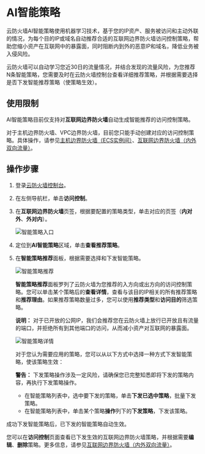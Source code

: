 # AI智能策略

云防火墙AI智能策略使用机器学习技术，基于您的IP资产、服务被访问和主动外联的情况，为每个目的IP或域名自动推荐合适的互联网边界防火墙访问控制策略，帮助您缩小资产在互联网中的暴露面，同时阻断内到外的恶意IP和域名，降低业务被入侵风险。

云防火墙可以自动学习您近30日的流量情况，并结合发现的流量风险，为您推荐N条智能策略，您需要及时在云防火墙控制台查看详细推荐策略，并根据需要选择是否下发智能推荐策略（使策略生效）。

## 使用限制

AI智能策略目前仅支持对**互联网边界防火墙**自动生成智能推荐的访问控制策略。

对于主机边界防火墙、VPC边界防火墙，目前您只能手动创建对应的访问控制策略。具体操作，请参见[主机边界防火墙（ECS实例间）](/cn.zh-CN/访问控制/主机边界防火墙（ECS实例间）.md)、[互联网边界防火墙（内外双向流量）](/cn.zh-CN/访问控制/互联网边界防火墙（内外双向流量）.md)。

## 操作步骤

1.  登录[云防火墙控制台](https://yundun.console.aliyun.com/?p=cfwnext)。

2.  在左侧导航栏，单击**访问控制**。

3.  在**互联网边界防火墙**页签，根据要配置的策略类型，单击对应的页签（**内对外**、**外对内**）。

    ![智能策略入口](https://static-aliyun-doc.oss-accelerate.aliyuncs.com/assets/img/zh-CN/7697132161/p238272.png)

4.  定位到**AI智能策略**区域，单击**查看推荐策略**。

5.  在**智能策略推荐**面板，根据需要选择和下发智能策略。

    ![智能策略推荐](https://static-aliyun-doc.oss-accelerate.aliyuncs.com/assets/img/zh-CN/8105618161/p75074.png)

    **智能策略推荐**面板罗列了云防火墙为您推荐的入方向或出方向的访问控制策略。您可以单击某个策略后的**查看详情**，查看与该目的IP相关的所有推荐策略和**推荐理由**。如果推荐策略数量过多，您可以使用**推荐类型**和**访问目的**筛选策略。

    **说明：** 对于已开放的公网IP，我们会推荐您在云防火墙上放行已开放且有流量的端口，并拒绝所有到其他端口的访问，从而减小资产对互联网的暴露面。

    ![智能策略详情](https://static-aliyun-doc.oss-accelerate.aliyuncs.com/assets/img/zh-CN/8105618161/p75085.png)

    对于您认为需要应用的策略，您可以从以下方式中选择一种方式下发智能策略，使该策略生效：

    **警告：** 下发策略操作涉及一定风险，请确保您已完整知悉即将下发的策略内容，再执行下发策略操作。

    -   在智能策略列表中，选中要下发的策略，单击**下发已选中策略**，批量下发策略。
    -   在智能策略列表中，单击某个策略**操作**列下的**下发策略**，下发该策略。

成功下发智能策略后，已下发的智能策略自动生效。

您可以在**访问控制**页面查看已下发生效的互联网边界防火墙策略，并根据需要**编辑**、**删除**策略。更多信息，请参见[互联网边界防火墙（内外双向流量）](/cn.zh-CN/访问控制/互联网边界防火墙（内外双向流量）.md)。

